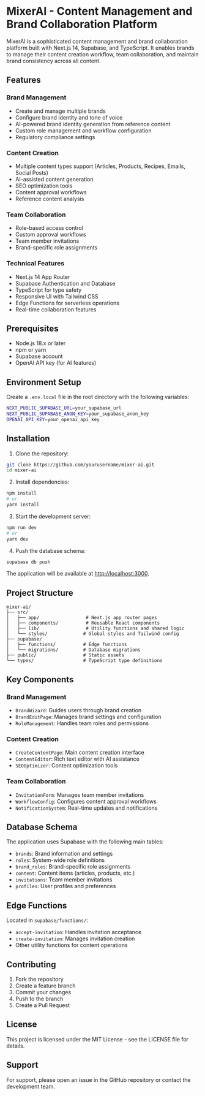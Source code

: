 # MixerAI - Content Management and Brand Collaboration Platform

MixerAI is a sophisticated content management and brand collaboration platform built with Next.js 14, Supabase, and TypeScript. It enables brands to manage their content creation workflow, team collaboration, and maintain brand consistency across all content.

## Features

### Brand Management
- Create and manage multiple brands
- Configure brand identity and tone of voice
- AI-powered brand identity generation from reference content
- Custom role management and workflow configuration
- Regulatory compliance settings

### Content Creation
- Multiple content types support (Articles, Products, Recipes, Emails, Social Posts)
- AI-assisted content generation
- SEO optimization tools
- Content approval workflows
- Reference content analysis

### Team Collaboration
- Role-based access control
- Custom approval workflows
- Team member invitations
- Brand-specific role assignments

### Technical Features
- Next.js 14 App Router
- Supabase Authentication and Database
- TypeScript for type safety
- Responsive UI with Tailwind CSS
- Edge Functions for serverless operations
- Real-time collaboration features

## Prerequisites

- Node.js 18.x or later
- npm or yarn
- Supabase account
- OpenAI API key (for AI features)

## Environment Setup

Create a `.env.local` file in the root directory with the following variables:

```bash
NEXT_PUBLIC_SUPABASE_URL=your_supabase_url
NEXT_PUBLIC_SUPABASE_ANON_KEY=your_supabase_anon_key
OPENAI_API_KEY=your_openai_api_key
```

## Installation

1. Clone the repository:
```bash
git clone https://github.com/yourusername/mixer-ai.git
cd mixer-ai
```

2. Install dependencies:
```bash
npm install
# or
yarn install
```

3. Start the development server:
```bash
npm run dev
# or
yarn dev
```

4. Push the database schema:
```bash
supabase db push
```

The application will be available at [http://localhost:3000](http://localhost:3000).

## Project Structure

```
mixer-ai/
├── src/
│   ├── app/                 # Next.js app router pages
│   ├── components/          # Reusable React components
│   ├── lib/                 # Utility functions and shared logic
│   └── styles/             # Global styles and Tailwind config
├── supabase/
│   ├── functions/          # Edge functions
│   └── migrations/         # Database migrations
├── public/                 # Static assets
└── types/                  # TypeScript type definitions
```

## Key Components

### Brand Management
- `BrandWizard`: Guides users through brand creation
- `BrandEditPage`: Manages brand settings and configuration
- `RoleManagement`: Handles team roles and permissions

### Content Creation
- `CreateContentPage`: Main content creation interface
- `ContentEditor`: Rich text editor with AI assistance
- `SEOOptimizer`: Content optimization tools

### Team Collaboration
- `InvitationForm`: Manages team member invitations
- `WorkflowConfig`: Configures content approval workflows
- `NotificationSystem`: Real-time updates and notifications

## Database Schema

The application uses Supabase with the following main tables:
- `brands`: Brand information and settings
- `roles`: System-wide role definitions
- `brand_roles`: Brand-specific role assignments
- `content`: Content items (articles, products, etc.)
- `invitations`: Team member invitations
- `profiles`: User profiles and preferences

## Edge Functions

Located in `supabase/functions/`:
- `accept-invitation`: Handles invitation acceptance
- `create-invitation`: Manages invitation creation
- Other utility functions for content operations

## Contributing

1. Fork the repository
2. Create a feature branch
3. Commit your changes
4. Push to the branch
5. Create a Pull Request

## License

This project is licensed under the MIT License - see the LICENSE file for details.

## Support

For support, please open an issue in the GitHub repository or contact the development team.
